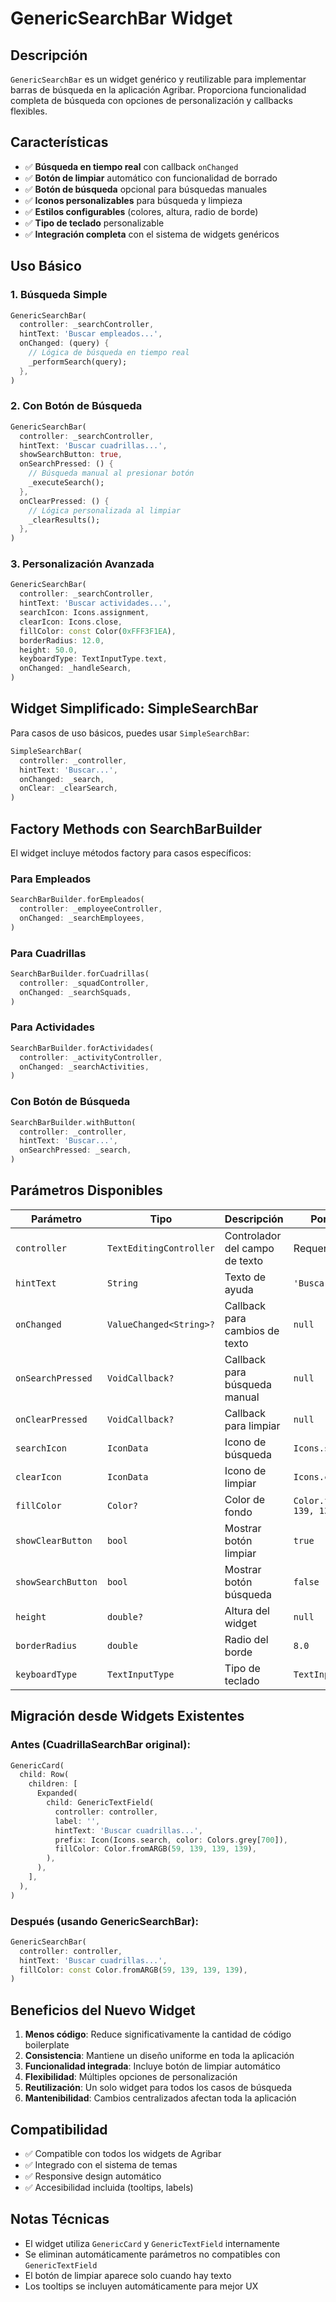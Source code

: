 # GenericSearchBar Widget

## Descripción
`GenericSearchBar` es un widget genérico y reutilizable para implementar barras de búsqueda en la aplicación Agribar. Proporciona funcionalidad completa de búsqueda con opciones de personalización y callbacks flexibles.

## Características

- ✅ **Búsqueda en tiempo real** con callback `onChanged`
- ✅ **Botón de limpiar** automático con funcionalidad de borrado
- ✅ **Botón de búsqueda** opcional para búsquedas manuales
- ✅ **Iconos personalizables** para búsqueda y limpieza
- ✅ **Estilos configurables** (colores, altura, radio de borde)
- ✅ **Tipo de teclado** personalizable
- ✅ **Integración completa** con el sistema de widgets genéricos

## Uso Básico

### 1. Búsqueda Simple

```dart
GenericSearchBar(
  controller: _searchController,
  hintText: 'Buscar empleados...',
  onChanged: (query) {
    // Lógica de búsqueda en tiempo real
    _performSearch(query);
  },
)
```

### 2. Con Botón de Búsqueda

```dart
GenericSearchBar(
  controller: _searchController,
  hintText: 'Buscar cuadrillas...',
  showSearchButton: true,
  onSearchPressed: () {
    // Búsqueda manual al presionar botón
    _executeSearch();
  },
  onClearPressed: () {
    // Lógica personalizada al limpiar
    _clearResults();
  },
)
```

### 3. Personalización Avanzada

```dart
GenericSearchBar(
  controller: _searchController,
  hintText: 'Buscar actividades...',
  searchIcon: Icons.assignment,
  clearIcon: Icons.close,
  fillColor: const Color(0xFFF3F1EA),
  borderRadius: 12.0,
  height: 50.0,
  keyboardType: TextInputType.text,
  onChanged: _handleSearch,
)
```

## Widget Simplificado: SimpleSearchBar

Para casos de uso básicos, puedes usar `SimpleSearchBar`:

```dart
SimpleSearchBar(
  controller: _controller,
  hintText: 'Buscar...',
  onChanged: _search,
  onClear: _clearSearch,
)
```

## Factory Methods con SearchBarBuilder

El widget incluye métodos factory para casos específicos:

### Para Empleados
```dart
SearchBarBuilder.forEmpleados(
  controller: _employeeController,
  onChanged: _searchEmployees,
)
```

### Para Cuadrillas
```dart
SearchBarBuilder.forCuadrillas(
  controller: _squadController,
  onChanged: _searchSquads,
)
```

### Para Actividades
```dart
SearchBarBuilder.forActividades(
  controller: _activityController,
  onChanged: _searchActivities,
)
```

### Con Botón de Búsqueda
```dart
SearchBarBuilder.withButton(
  controller: _controller,
  hintText: 'Buscar...',
  onSearchPressed: _search,
)
```

## Parámetros Disponibles

| Parámetro | Tipo | Descripción | Por Defecto |
|-----------|------|-------------|-------------|
| `controller` | `TextEditingController` | Controlador del campo de texto | Requerido |
| `hintText` | `String` | Texto de ayuda | `'Buscar...'` |
| `onChanged` | `ValueChanged<String>?` | Callback para cambios de texto | `null` |
| `onSearchPressed` | `VoidCallback?` | Callback para búsqueda manual | `null` |
| `onClearPressed` | `VoidCallback?` | Callback para limpiar | `null` |
| `searchIcon` | `IconData` | Icono de búsqueda | `Icons.search` |
| `clearIcon` | `IconData` | Icono de limpiar | `Icons.clear` |
| `fillColor` | `Color?` | Color de fondo | `Color.fromARGB(59, 139, 139, 139)` |
| `showClearButton` | `bool` | Mostrar botón limpiar | `true` |
| `showSearchButton` | `bool` | Mostrar botón búsqueda | `false` |
| `height` | `double?` | Altura del widget | `null` |
| `borderRadius` | `double` | Radio del borde | `8.0` |
| `keyboardType` | `TextInputType` | Tipo de teclado | `TextInputType.text` |

## Migración desde Widgets Existentes

### Antes (CuadrillaSearchBar original):
```dart
GenericCard(
  child: Row(
    children: [
      Expanded(
        child: GenericTextField(
          controller: controller,
          label: '',
          hintText: 'Buscar cuadrillas...',
          prefix: Icon(Icons.search, color: Colors.grey[700]),
          fillColor: Color.fromARGB(59, 139, 139, 139),
        ),
      ),
    ],
  ),
)
```

### Después (usando GenericSearchBar):
```dart
GenericSearchBar(
  controller: controller,
  hintText: 'Buscar cuadrillas...',
  fillColor: const Color.fromARGB(59, 139, 139, 139),
)
```

## Beneficios del Nuevo Widget

1. **Menos código**: Reduce significativamente la cantidad de código boilerplate
2. **Consistencia**: Mantiene un diseño uniforme en toda la aplicación
3. **Funcionalidad integrada**: Incluye botón de limpiar automático
4. **Flexibilidad**: Múltiples opciones de personalización
5. **Reutilización**: Un solo widget para todos los casos de búsqueda
6. **Mantenibilidad**: Cambios centralizados afectan toda la aplicación

## Compatibilidad

- ✅ Compatible con todos los widgets de Agribar
- ✅ Integrado con el sistema de temas
- ✅ Responsive design automático
- ✅ Accesibilidad incluida (tooltips, labels)

## Notas Técnicas

- El widget utiliza `GenericCard` y `GenericTextField` internamente
- Se eliminan automáticamente parámetros no compatibles con `GenericTextField`
- El botón de limpiar aparece solo cuando hay texto
- Los tooltips se incluyen automáticamente para mejor UX
